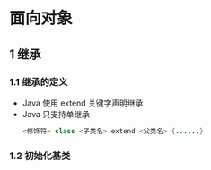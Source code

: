 <link rel = stylesheet href="style.css">

<h1> 面向对象 </h1>
<h2> 1 继承 </h2>
<h3> 1.1 继承的定义 </h3>

  - Java 使用 extend 关键字声明继承
  - Java 只支持单继承
    ```java
    <修饰符> class <子类名> extend <父类名> {......}
    ```

<h3> 1.2 初始化基类


 </h3>